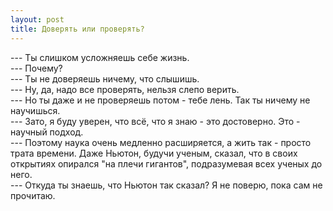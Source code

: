 ```yaml
---
layout: post
title: Доверять или проверять? 
---
```


--- Ты слишком усложняешь себе жизнь.  
--- Почему?  
--- Ты не доверяешь ничему, что слышишь.  
--- Ну, да, надо все проверять, нельзя слепо верить.  
--- Но ты даже и не проверяешь потом - тебе лень. Так ты ничему не научишься.  
--- Зато, я буду уверен, что всё, что я знаю - это достоверно. Это - научный подход.  
--- Поэтому наука очень медленно расширяется, а жить так - просто трата времени. Даже Ньютон, будучи ученым, сказал, что в своих открытиях опирался "на плечи гигантов", подразумевая всех ученых до него.   
--- Откуда ты знаешь, что Ньютон так сказал? Я не поверю, пока сам не прочитаю.  
